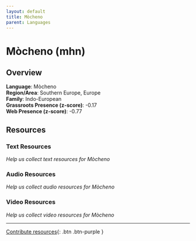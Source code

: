```yaml
---
layout: default
title: Mòcheno
parent: Languages
---
```


# Mòcheno (mhn)

## Overview

**Language**: Mòcheno  
**Region/Area**: Southern Europe, Europe  
**Family**: Indo-European  
**Grassroots Presence (z-score)**: -0.17  
**Web Presence (z-score)**: -0.77  

## Resources

### Text Resources
*Help us collect text resources for Mòcheno*

### Audio Resources
*Help us collect audio resources for Mòcheno*

### Video Resources
*Help us collect video resources for Mòcheno*

---

[Contribute resources](https://forms.office.com/e/1SfLJx3u1r){: .btn .btn-purple }
